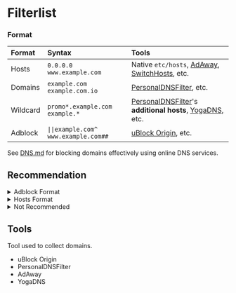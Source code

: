 # Filterlist

### Format <a name="format"></a>

| Format | Syntax | Tools |
| :- | :- | :- |
| Hosts | `0.0.0.0 www.example.com` | Native `etc/hosts`, [AdAway](https://github.com/AdAway/AdAway), [SwitchHosts](https://github.com/oldj/SwitchHosts), etc.
| Domains | `example.com` `example.com.io` | [PersonalDNSFilter](https://github.com/IngoZenz/personaldnsfilter), etc. |
| Wildcard | `promo*.example.com` `example.*` | [PersonalDNSFilter](https://github.com/IngoZenz/personaldnsfilter)'s **additional hosts**, [YogaDNS](https://www.yogadns.com), etc. |
| Adblock | `\|\|example.com^` `www.example.com##` | [uBlock Origin](https://github.com/gorhill/uBlock), etc. |

See [DNS.md](/DNS.md) for blocking domains effectively using online DNS services.

## Recommendation

<details>
<summary>Adblock Format</summary>
<br>

| Name | Links | Description |
| :- | :-: | :- |
| EasyList | [raw](https://easylist-downloads.adblockplus.org/easylist.txt) <br> [raw_mirror](https://easylist.to/easylist/easylist.txt) <br> [Homepage](https://easylist.to) | Remove Ads. |
| EasyPrivacy | [raw](https://easylist-downloads.adblockplus.org/easyprivacy.txt) <br> [raw_mirror](https://easylist.to/easylist/easyprivacy.txt) <br> [Homepage](https://easylist.to) | Remove tracker and data collector scripts. |
| Adblock Warning Removal List (EasyList) | [raw](https://easylist-downloads.adblockplus.org/antiadblockfilters.txt) <br> [Homepage](https://easylist.to/pages/other-supplementary-filter-lists-and-easylist-variants.html) | Remove warning targeted to users who uses an Adblocker. |
| Fanboy's Annoyance List (EasyList) | [raw](https://secure.fanboy.co.nz/fanboy-annoyance.txt) <br> [Homepage](https://easylist.to) | Remove annoyances; which would also decrease loading times and declutter web pages. <br> Note: *EasyList Cookie List* and *Fanboy's Social Blocking List* are included. |
| AdGuard URL Tracking filter | [raw](https://raw.githubusercontent.com/AdguardTeam/FiltersRegistry/master/filters/filter_17_TrackParam/filter.txt) <br> [Homepage](https://github.com/AdguardTeam/FiltersRegistry) | Remove tracking parameters.
| d3host | [raw](https://raw.githubusercontent.com/d3ward/toolz/master/src/d3host.adblock) [Homepage](https://github.com/d3ward/toolz) | Block the most popular advertising and tracking services. |
| NoCoin | [raw](https://raw.githubusercontent.com/hoshsadiq/adblock-nocoin-list/master/nocoin.txt) <br> [Homepage](https://github.com/hoshsadiq/adblock-nocoin-list) | Block JavaScript and browser-based crypto mining. |
| CoinBlocker | [raw](https://gitlab.com/ZeroDot1/CoinBlockerLists/-/raw/master/list_browser_AdBlock.txt) <br> [raw_full](https://gitlab.com/ZeroDot1/CoinBlockerLists/-/raw/master/list.txt) <br> [Homepage](https://gitlab.com/ZeroDot1/CoinBlockerLists) | Block crypto mining. |
| Malware Filter (URLhaus) | [raw](https://malware-filter.gitlab.io/urlhaus-filter/urlhaus-filter-ag-online.txt) <br> [Homepage](https://gitlab.com/malware-filter/urlhaus-filter) | Block malware. |
| Phishing Filter | [raw](https://malware-filter.gitlab.io/phishing-filter/phishing-filter-ag.txt) <br> [Homepage](https://gitlab.com/malware-filter/phishing-filter) | Block phishing. |
| Block Outsider Intrusion into LAN | [raw](https://raw.githubusercontent.com/uBlockOrigin/uAssets/master/filters/lan-block.txt) <br> [Homepage](https://github.com/uBlockOrigin/uAssets) | Prevent public internet sites from digging into your local LAN files. |

---

</details>

<details>
<summary>Hosts Format</summary>
<br>

| Name | Links | Description |
| :- | :-: | :- |
| Peter Lowe's hosts | [raw](https://pgl.yoyo.org/as/serverlist.php?hostformat=hosts&mimetype=plaintext&useip=0.0.0.0) <br> [Homepage](https://pgl.yoyo.org/as/) | Block ad and tracking server. |
| d3host | [raw](https://raw.githubusercontent.com/d3ward/toolz/master/src/d3host.txt) <br> [Homepage](https://github.com/d3ward/toolz) | Block the most popular advertising and tracking services. |
| NoCoin | [raw](https://raw.githubusercontent.com/hoshsadiq/adblock-nocoin-list/master/hosts.txt) <br> [Homepage](https://github.com/hoshsadiq/adblock-nocoin-list) | Block JavaScript and browser-based Crypto mining. |
| CoinBlocker | [raw](https://gitlab.com/ZeroDot1/CoinBlockerLists/-/raw/master/hosts_browser) <br> [raw_full](https://gitlab.com/ZeroDot1/CoinBlockerLists/-/raw/master/hosts) <br> [Homepage](https://gitlab.com/ZeroDot1/CoinBlockerLists) | Block Crypto mining. |
| Malware Filter (URLhaus) | [raw](https://malware-filter.gitlab.io/urlhaus-filter/urlhaus-filter-hosts-online.txt) <br> [Homepage](https://gitlab.com/malware-filter/urlhaus-filter) | Block malware. |
| Phishing Filter | [raw](https://malware-filter.gitlab.io/phishing-filter/phishing-filter-hosts.txt) <br> [Homepage](https://gitlab.com/malware-filter/phishing-filter) | Block phishing. |

---

</details>

<details>
<summary>Not Recommended</summary>
<br>

Filterlist that is outdated, unmantained, contains false-positives, or a combined filterlists.

Using an outdated filterlist could lead into high network delay, high loading times and/or other problems.

| Name | Link | Description | Reason |
| :- | :-: | :- | :- |
| StevenBlack's Unified hosts | [raw](https://raw.githubusercontent.com/StevenBlack/hosts/master/hosts) <br> [Homepage](https://github.com/StevenBlack/hosts) | Block advertisement and malware. | - A combined filterlist. (To check what's included, open the raw url and search: `# Start`) <br> - Contains false positives. <br> - Includes outdated sources like AdAway hosts, MVPS hosts, etc. |
| AdAway hosts | [raw](https://raw.githubusercontent.com/AdAway/adaway.github.io/master/hosts.txt) <br> [Homepage](https://github.com/AdAway/adaway.github.io) | Block mobile ad providers and some analytics providers. | Outdated. Last updated on 2023-04-30. **(as of 2024-09-30)** |
| Dan Pollock's hosts | [raw](https://someonewhocares.org/hosts/zero/hosts) <br> [Homepage](https://someonewhocares.org/hosts) | Block various stuff on the internet, including ads, tracking, malware, dangerous sites, etc. | - Contains false-positive domain such as `s.youtube.com` <br> - Contains various filters that are better to be in separate lists. (like porn sites) |
| WindowsSpyBlocker | [Homepage](https://github.com/crazy-max/WindowsSpyBlocker) | Block Windows tracker. | - Outdated and no longer maintained. <br> - Contains false positive. |

---

</details>

## Tools 
Tool used to collect domains.

- uBlock Origin
- PersonalDNSFilter
- AdAway
- YogaDNS